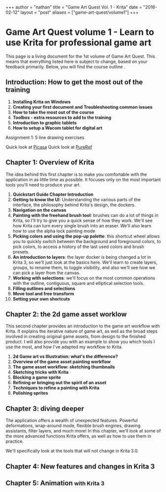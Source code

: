 +++
author = "nathan"
title = "Game Art Quest Vol. 1 - Krita"
date = "2016-02-12"
layout = "post"
aliases = ["game-art-quest/volume1"]
+++

# Game Art Quest volume 1 - Learn to use Krita for professional game art

This page is a living document for the 1st volume of Game Art Quest. This means that everything listed here is subject to change, based on your feedback primarily. Below, you will find the course outline .

## Introduction: How to get the most out of the training

1. **Installing Krita on Windows**
2. **Creating your first document and Troubleshooting common issues**
3. **How to take the most out of the course**
4. **Toolbox - extra resources to add to the training**
5. **Introduction to graphic tablets**
6. **How to setup a Wacom tablet for digital art**

Assignment 1: 5 line drawing exercises

Quick look at [Picasa](http://picasa.google.com/)
Quick look at [PureRef](http://www.pureref.com/)

## Chapter 1: Overview of Krita

The idea behind this first chapter is to make you comfortable with the application in as little time as possible. It focuses only on the most important tools you'll need to produce your art.

1. **Quickstart Guide Chapter Introduction**
2. **Getting to know the UI**: Understanding the various parts of the interface, the philosophy behind Krita's design, the dockers.
3. **Navigation on the canvas**
4. **Painting with the freehand brush tool**: brushes can do a lot of things in Krita, so I'll try to give you a quick sense of how they work. We'll see how Krita can turn every single brush into an eraser. We'll also learn how to use the alpha lock painting mode
5. **Picking colors and using the pop-up palette**: this shortcut wheel allows you to quickly switch between the background and foreground colors, to pick colors, to access a history of the last used colors and brush presets.
6. **An introduction to layers**: the layer docker is being changed a lot in Krita 3, so we'll just look at the basics here. We'll learn to create layers, groups, to rename them, to toggle visibility, and also we'll see how we can pick a layer from the canvas.
7. **Working with selections**: we'll focus on the most common operations with the outline, contiguous, square and elliptical selection tools.
8. **Filling outlines and selections**
9. **Move tool and free transform**
10. **Setting your own shortcuts**

## Chapter 2: the 2d game asset worklow

This second chapter provides an introduction to the game art workflow with Krita. It explains the iterative nature of game art, as well as the broad steps involved in creating original game assets, from design to the finished product. I will also provide you with an example to show you which tools I use the most, and how I've adapted my workflow to Krita.

1. **2d Game art vs Illustration: what's the difference?**
2. **Overview of the game asset painting workflow**
3. **The game asset workflow: sketching thumbnails**
4. **Sketching tricks with Krita**
5. **Blocking a game sprite**
6. **Refining or bringing out the spirit of an asset**
7. **Techniques to refine a painting with Krita**
8. **Polishing sprites**

## Chapter 3: diving deeper

The application offers a wealth of unexpected features. Powerful deformations, wrap-around mode, flexible brush engines, drawing assistants, filter layers, and much more! In this chapter, we'll look at some of the more advanced functions Krita offers, as well as how to use them in practice.

We'll specifically look at the tools that will not change in Krita 3.0.

## Chapter 4: New features and changes in Krita 3

<h2>Chapter 5: Animation <small>with Krita 3</small></h2>
